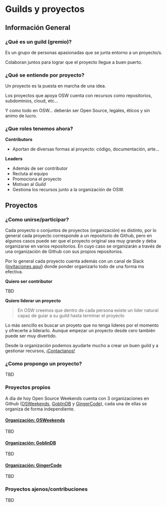 # Guilds y proyectos

## Información General

### ¿Qué es un guild (gremio)?

Es un grupo de personas apasionadas que se junta entorno a un proyecto/s.

Colaboran juntos para lograr que el proyecto llegue a buen puerto.


### ¿Qué se entiende por proyecto?

Un proyecto es la puesta en marcha de una idea.

Los proyectos que apoya OSW cuenta con recursos como repositorios, subdominios, cloud, etc...

Y como todo en OSW... deberán ser Open Source, legales, éticos y sin animo de lucro.

### ¿Que roles tenemos ahora?

**Contributors**
- Aportan de diversas formas al proyecto: código, documentación, arte...

**Leaders**
- Además de ser contributor
- Recluta al equipo
- Promociona el proyecto
- Motivan al *Guild*
- Gestiona los recursos junto a la organización de OSW.


## Proyectos

### ¿Como unirse/participar?

Cada proyecto o conjuntos de proyectos (organización) es distinto, por lo general cada proyecto corresponde a un repositorio de Github, pero en algunos casos puede ser que el proyecto original sea muy grande y deba organizarse en varios repositorios. En cuyo caso se organizarán a través de una organización de Github con sus propios repositorios.

Por lo general cada proyecto cuenta además con un canal de Slack ([invitaciones aquí](http://invitations-osweekends.herokuapp.com/)) donde ponder organizarlo todo de una forma ms efectiva. 

**Quiero ser contributor**

TBD

**Quiero liderar un proyecto**

> En OSW creemos que dentro de cada persona existe un lider natural capaz de guiar a su guild hasta terminar el proyecto

Lo más sencillo es buscar un proyeto que no tenga lideres por el momento y ofrecerte a liderarlo. Aunque empezar un proyecto desde cero también puede ser muy divertido.

Desde la organización podemos ayudarte mucho a crear un buen guild y a gestionar recursos, [¡Contactanos!](../README.md#contactar-con-la-organización)

### ¿Como propongo un proyecto?
TBD

### Proyectos propios

A día de hoy Open Source Weekends cuenta con 3 organizaciones en Github ([OSWeekends](https://github.com/OSWeekends), [GoblinDB](https://github.com/GoblinDBRocks) y [GingerCode](https://github.com/GingerCode)), cada una de ellas se organiza de forma independiente.


#### [Organización: OSWeekends](https://github.com/OSWeekends)

TBD

#### [Organización: GoblinDB](https://github.com/GoblinDBRocks)

TBD

#### [Organización: GingerCode](https://github.com/GingerCode)

TBD


### Proyectos ajenos/contribuciones
TBD
